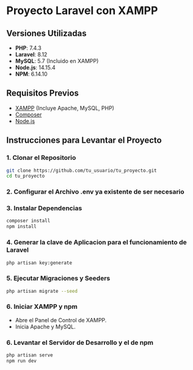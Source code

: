 # Proyecto Laravel con XAMPP

## Versiones Utilizadas

- **PHP**: 7.4.3
- **Laravel**: 8.12
- **MySQL**: 5.7 (Incluido en XAMPP)
- **Node.js**: 14.15.4
- **NPM**: 6.14.10

## Requisitos Previos

- [XAMPP](https://www.apachefriends.org/index.html) (Incluye Apache, MySQL, PHP)
- [Composer](https://getcomposer.org/)
- [Node.js](https://nodejs.org/)

## Instrucciones para Levantar el Proyecto

### 1. Clonar el Repositorio

```bash
git clone https://github.com/tu_usuario/tu_proyecto.git
cd tu_proyecto
```

### 2. Configurar el Archivo .env ya existente de ser necesario 

### 3. Instalar Dependencias
```bash
composer install
npm install
```

### 4. Generar la clave de Aplicacion para el funcionamiento de Laravel
```bash
php artisan key:generate
```

### 5. Ejecutar Migraciones y Seeders
```bash
php artisan migrate --seed
```
### 6. Iniciar XAMPP y npm
- Abre el Panel de Control de XAMPP.
- Inicia Apache y MySQL.

### 6. Levantar el Servidor de Desarrollo y el de npm

```bash
php artisan serve
npm run dev
```
